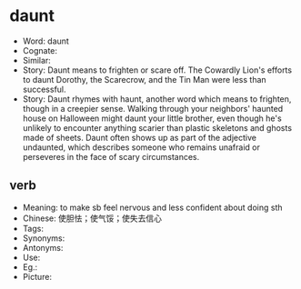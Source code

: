# daunt

- Word: daunt
- Cognate: 
- Similar: 
- Story: Daunt means to frighten or scare off. The Cowardly Lion's efforts to daunt Dorothy, the Scarecrow, and the Tin Man were less than successful.
- Story: Daunt rhymes with haunt, another word which means to frighten, though in a creepier sense. Walking through your neighbors' haunted house on Halloween might daunt your little brother, even though he's unlikely to encounter anything scarier than plastic skeletons and ghosts made of sheets. Daunt often shows up as part of the adjective undaunted, which describes someone who remains unafraid or perseveres in the face of scary circumstances.

## verb

- Meaning: to make sb feel nervous and less confident about doing sth
- Chinese: 使胆怯；使气馁；使失去信心
- Tags: 
- Synonyms: 
- Antonyms: 
- Use: 
- Eg.: 
- Picture: 

